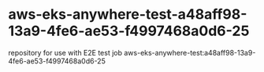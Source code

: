# aws-eks-anywhere-test-a48aff98-13a9-4fe6-ae53-f4997468a0d6-25
repository for use with E2E test job aws-eks-anywhere-test:a48aff98-13a9-4fe6-ae53-f4997468a0d6-25
